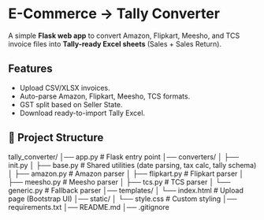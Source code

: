 # E-Commerce → Tally Converter

A simple **Flask web app** to convert Amazon, Flipkart, Meesho, and TCS invoice files into **Tally-ready Excel sheets** (Sales + Sales Return).

## Features
- Upload CSV/XLSX invoices.
- Auto-parse Amazon, Flipkart, Meesho, TCS formats.
- GST split based on Seller State.
- Download ready-to-import Tally Excel.

## 📂 Project Structure
tally_converter/
    │── app.py # Flask entry point
    │── converters/
    │ ├── init.py
    │ ├── base.py # Shared utilities (date parsing, tax calc, tally schema)
    │ ├── amazon.py # Amazon parser
    │ ├── flipkart.py # Flipkart parser
    │ ├── meesho.py # Meesho parser
    │ ├── tcs.py # TCS parser
    │ └── generic.py # Fallback parser
    │── templates/
    │ └── index.html # Upload page (Bootstrap UI)
    │── static/
    │ └── style.css # Custom styling
    │── requirements.txt
    │── README.md
    │── .gitignore

